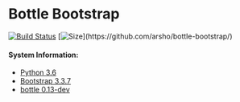 Bottle Bootstrap
================
[![Build Status](https://travis-ci.org/arsho/bottle-bootstrap.svg?branch=master)](https://travis-ci.org/arsho/bottle-bootstrap) 
[![Size](https://img.shields.io/github/size/arsho/bottle-bootstrap/app.py.svg?)](https://github.com/arsho/bottle-bootstrap/)

#### System Information:

 * [Python 3.6](https://www.python.org/downloads/)
 * [Bootstrap 3.3.7](https://getbootstrap.com/docs/3.3/getting-started/)
 * [bottle 0.13-dev](https://bottlepy.org/docs/dev/tutorial.html#installation)
						